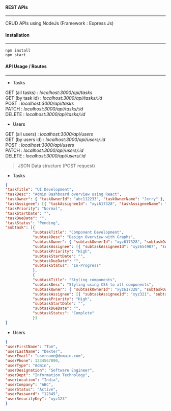 #### REST APIs

---

CRUD APIs using NodeJs (Framework : Express Js)  

#### Installation

---

`npm install`  
`npm start`

#### API Usage / Routes

---

- Tasks

GET (all tasks) : _localhost:3000/api/tasks_  
GET (by task id) : _localhost:3000/api/tasks/:id_  
POST : _localhost:3000/api/tasks_  
PATCH : _localhost:3000/api/tasks/:id_  
DELETE : _localhost:3000/api/tasks/:id_  

- Users

GET (all users) : _localhost:3000/api/users_  
GET (by users id) : _localhost:3000/api/users/:id_  
POST : _localhost:3000/api/users_  
PATCH : _localhost:3000/api/users/:id_  
DELETE : _localhost:3000/api/users/:id_  
  


> JSON Data structure (POST request)

- Tasks

```JSON
{
"taskTitle": "UI Development",
"taskDesc": "Admin Dashboard overview using React",
"taskOwner": { "taskOwnerId": "abc112233", "taskOwnerName": "Jerry" },
"taskAssignee": [{ "taskAssigneeId": "xyz617328", "taskAssigneeName": "Bob" }],
"taskPriority": "Normal",
"taskStartDate": "",
"taskDueDate": "",
"taskStatus": "Pending",
"subtask": [{
            "subtaskTitle": "Component Development",
            "subtaskDesc": "Design Overview with Graphs",
            "subtaskOwner": { "subtaskOwnerId": "xyz617328", "subtaskOwnerName": "Bob" },
            "subtaskAssignee": [{ "subtaskAssigneeId": "xyz654987", "subtaskAssigneeName": "Oswald" }],
            "subtaskPriority": "High",
            "subtaskStartDate": "",
            "subtaskDueDate": "",
            "subtaskStatus": "In-Progress"
            },
            {
            "subtaskTitle": "Styling components",
            "subtaskDesc": "Styling using CSS to all components",
            "subtaskOwner": { "subtaskOwnerId": "xyz617328", "subtaskOwnerName": "Bob" },
            "subtaskAssignee": [{ "subtaskAssigneeId": "xyz321", "subtaskAssigneeName": "Tom" }],
            "subtaskPriority": "High",
            "subtaskStartDate": "",
            "subtaskDueDate": "",
            "subtaskStatus": "Complete"
            }]
}
```

- Users

```JSON
{
"userFirstName": "Tom",
"userLastName": "Dexter",
"userEmail": "username@domain.com",
"userPhone": 1234567890,
"userType": "Admin",
"userDesignation": "Software Engineer",
"userDept": "Information Technology",
"userLocation": "India",
"userCompany": "ABC",
"userStatus": "Active",
"userPassword": "12345",
"userSecurityKey": "xyz123"
}
```
